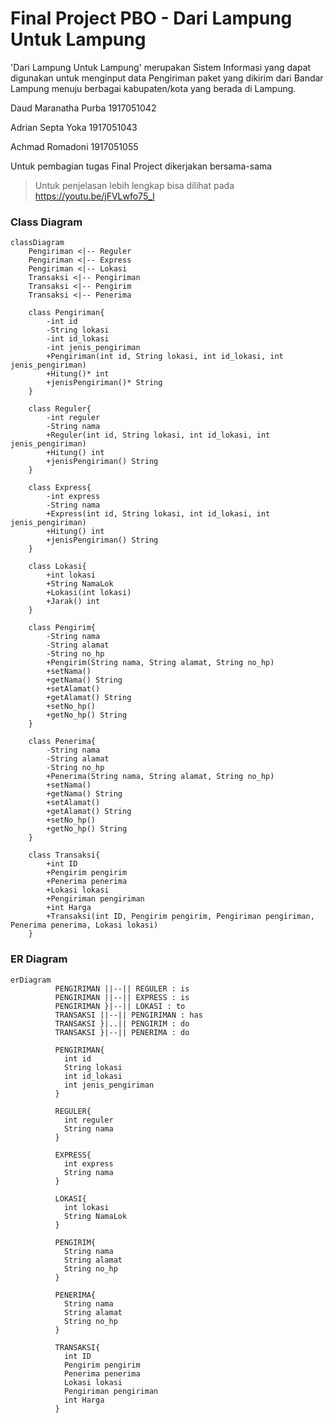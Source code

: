# Final Project PBO - Dari Lampung Untuk Lampung

'Dari Lampung Untuk Lampung' merupakan Sistem Informasi yang dapat digunakan untuk menginput data Pengiriman paket yang dikirim dari Bandar Lampung menuju berbagai kabupaten/kota yang berada di Lampung.


Daud Maranatha Purba 1917051042

Adrian Septa Yoka 1917051043

Achmad Romadoni 1917051055

Untuk pembagian tugas Final Project dikerjakan bersama-sama

> Untuk penjelasan lebih lengkap bisa dilihat pada https://youtu.be/jFVLwfo75_I

### Class Diagram
```mermaid
classDiagram
    Pengiriman <|-- Reguler
    Pengiriman <|-- Express
    Pengiriman <|-- Lokasi
    Transaksi <|-- Pengiriman
    Transaksi <|-- Pengirim
    Transaksi <|-- Penerima

    class Pengiriman{
        -int id
        -String lokasi
        -int id_lokasi
        -int jenis_pengiriman
        +Pengiriman(int id, String lokasi, int id_lokasi, int jenis_pengiriman)
        +Hitung()* int
        +jenisPengiriman()* String
    }
    
    class Reguler{
        -int reguler
        -String nama
        +Reguler(int id, String lokasi, int id_lokasi, int jenis_pengiriman)
        +Hitung() int
        +jenisPengiriman() String
    }

    class Express{
        -int express
        -String nama
        +Express(int id, String lokasi, int id_lokasi, int jenis_pengiriman)
        +Hitung() int
        +jenisPengiriman() String
    }

    class Lokasi{
        +int lokasi
        +String NamaLok
        +Lokasi(int lokasi)
        +Jarak() int
    }

    class Pengirim{
        -String nama
        -String alamat
        -String no_hp
        +Pengirim(String nama, String alamat, String no_hp)
        +setNama()
        +getNama() String
        +setAlamat()
        +getAlamat() String
        +setNo_hp()
        +getNo_hp() String
    }

    class Penerima{
        -String nama
        -String alamat
        -String no_hp
        +Penerima(String nama, String alamat, String no_hp)
        +setNama()
        +getNama() String
        +setAlamat()
        +getAlamat() String
        +setNo_hp()
        +getNo_hp() String
    }

    class Transaksi{
        +int ID
        +Pengirim pengirim
        +Penerima penerima
        +Lokasi lokasi
        +Pengiriman pengiriman
        +int Harga
        +Transaksi(int ID, Pengirim pengirim, Pengiriman pengiriman, Penerima penerima, Lokasi lokasi)
    }
```

### ER Diagram
```mermaid
erDiagram
          PENGIRIMAN ||--|| REGULER : is
          PENGIRIMAN ||--|| EXPRESS : is
          PENGIRIMAN }|--|| LOKASI : to
          TRANSAKSI ||--|| PENGIRIMAN : has
          TRANSAKSI }|..|| PENGIRIM : do
          TRANSAKSI }|--|| PENERIMA : do

          PENGIRIMAN{
            int id
            String lokasi
            int id_lokasi
            int jenis_pengiriman
          }

          REGULER{
            int reguler
            String nama
          }

          EXPRESS{
            int express
            String nama
          }

          LOKASI{
            int lokasi
            String NamaLok
          }

          PENGIRIM{
            String nama
            String alamat
            String no_hp
          }

          PENERIMA{
            String nama
            String alamat
            String no_hp
          }

          TRANSAKSI{
            int ID
            Pengirim pengirim
            Penerima penerima
            Lokasi lokasi
            Pengiriman pengiriman
            int Harga
          }
```
